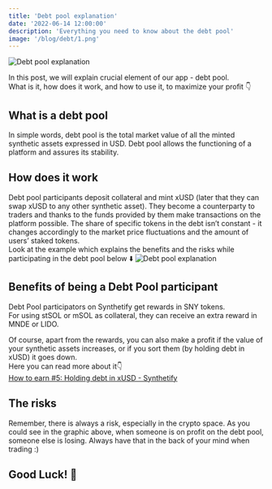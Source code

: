```yaml
---
title: 'Debt pool explanation'
date: '2022-06-14 12:00:00'
description: 'Everything you need to know about the debt pool'
image: '/blog/debt/1.png'
---
```


![Debt pool explanation](/blog/debt/2.png 'horizontal')

In this post, we will explain crucial element of our app - debt pool.  
What is it, how does it work, and how to use it, to maximize your profit 👇

## What is a debt pool

In simple words, debt pool is the total market value of all the minted synthetic assets expressed in USD. Debt pool allows the functioning of a platform and assures its stability.

## How does it work

Debt pool participants deposit collateral and mint xUSD (later that they can swap xUSD to any other synthetic asset). They become a counterparty to traders and thanks to the funds provided by them make transactions on the platform possible. The share of specific tokens in the debt isn’t constant - it changes accordingly to the market price fluctuations and the amount of users’ staked tokens.  
Look at the example which explains the benefits and the risks while participating in the debt pool below ⬇️
![Debt pool explanation](/blog/how-to-earn-5/2.png 'horizontal')

## Benefits of being a Debt Pool participant

Debt Pool participators on Synthetify get rewards in SNY tokens.  
For using stSOL or mSOL as collateral, they can receive an extra reward in MNDE or LIDO.

Of course, apart from the rewards, you can also make a profit if the value of your synthetic assets increases, or if you sort them (by holding debt in xUSD) it goes down.  
Here you can read more about it👇  
 [How to earn #5: Holding debt in xUSD - Synthetify](https://synthetify.io/blog/how-to-earn-5)

## The risks

Remember, there is always a risk, especially in the crypto space.
As you could see in the graphic above, when someone is on profit on the debt pool, someone else is losing. Always have that in the back of your mind when trading :)

## Good Luck! 🤞
